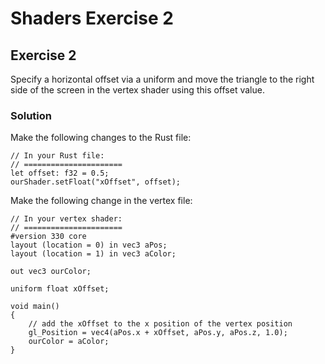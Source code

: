 # Shaders Exercise 2

## Exercise 2
Specify a horizontal offset via a uniform and move the triangle to the right side of the screen
in the vertex shader using this offset value.

### Solution

Make the following changes to the Rust file:

    // In your Rust file:
    // ======================
    let offset: f32 = 0.5;
    ourShader.setFloat("xOffset", offset);

Make the following change in the vertex file:

    // In your vertex shader:
    // ======================
    #version 330 core
    layout (location = 0) in vec3 aPos;
    layout (location = 1) in vec3 aColor;

    out vec3 ourColor;

    uniform float xOffset;

    void main()
    {
        // add the xOffset to the x position of the vertex position
        gl_Position = vec4(aPos.x + xOffset, aPos.y, aPos.z, 1.0); 
        ourColor = aColor;
    }
